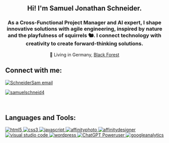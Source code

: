 <br>
<br>

<h2 align=center>Hi! I'm Samuel Jonathan Schneider.</h2>
<h3 align=center>As a Cross-Functional Project Manager and AI expert, I shape innovative solutions with agile engineering, inspired by nature and the playfulness of squirrels 🐿. I connect technology with creativity to create forward-thinking solutions.</h3>
<p align=center>🌲 Living in Germany, <a href="https://goo.gl/maps/yqxCkCvaanBDVWXA8" target="_blank">Black Forest</a></p>
<h2 align="left">Connect with me:</h2>
<p align="left">
<a href="mailto: mail@sjschneider.de" target="blank"><img align="center" src="https://img.icons8.com/dotty/40/000000/email.png" alt="SchneiderSam email" />
</a>
</p>
<p align="left">
<a href="https://twitter.com/SamuelSchneide4" rel="noopener noreferrer" target="_blank"> <img src="https://img.shields.io/twitter/follow/samuelschneid4?logo=twitter&style=for-the-badge" alt="samuelschneid4" /></a>
</p>
<br>

<h2 align="left">Languages and Tools:</h2>
<p align="left">
<a href="https://www.w3.org/html/" target="_blank"> <img src="https://img.shields.io/badge/HTML5-E34F26?style=for-the-badge&logo=html5&logoColor=white" alt="html5" /> </a>
<a href="https://www.w3schools.com/css/" target="_blank"> <img src="https://img.shields.io/badge/CSS3-1572B6?style=for-the-badge&logo=css3&logoColor=white" alt="css3" /> </a>
<a href="https://developer.mozilla.org/en-US/docs/Web/JavaScript" target="_blank"> <img src="https://img.shields.io/badge/JavaScript-323330?style=for-the-badge&logo=javascript&logoColor=F7DF1Eg" alt="javascript" </a>
<a href="https://affinity.serif.com/de/photo/" target="_blank"> <img src="https://img.shields.io/badge/affinityphoto-%237E4DD2.svg?style=for-the-badge&logo=affinity-photo&logoColor=white" alt="affinityphoto" </a>
<a href="https://affinity.serif.com/de/designer/" target="_blank"> <img src="https://img.shields.io/badge/affinitydesginer-%231B72BE.svg?style=for-the-badge&logo=affinity-designer&logoColor=white" alt="affinitydesigner" </a>
<a href="https://code.visualstudio.com/" target="_blank"> <img src="https://img.shields.io/badge/Visual_Studio_Code-0078D4?style=for-the-badge&logo=visual%20studio%20code&logoColor=white" alt="visual studio code" /> </a>
<a href="https://wordpress.org/" target="_blank"> <img src="https://img.shields.io/badge/Wordpress-21759B?style=for-the-badge&logo=wordpress&logoColor=white" alt="wordpress" /> </a>
<a href="https://openai.com/chatgpt" target="_blank"> <img src="https://img.shields.io/badge/ChatGPT-Expert-brightgreen?style=for-the-badge&logo=openai&logoColor=white" alt="ChatGPT Poweruser" /> </a>
<a href="https://marketingplatform.google.com/intl/en/about/analytics/" target="_blank"> <img src="https://img.shields.io/badge/Google%20Analytics-E37400?style=for-the-badge&logo=google%20analytics&logoColor=white" alt="googleanalytics" /> </a>
</p>
<br>

<!---
SchneiderSam/SchneiderSam is a ✨ special ✨ repository because its `README.md` (this file) appears on your GitHub profile.
You can click the Preview link to take a look at your changes.
--->